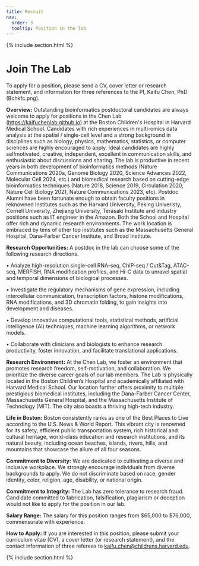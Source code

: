 ```yaml
---
title: Recruit
nav:
  order: 3
  tooltip: Position in the lab
---
```


{% include section.html %}

# <i class="fas fa-users"></i> Join The Lab

To apply for a position, please send a CV, cover letter or research statement, and information for three references to the PI, Kaifu Chen, PhD (Bchkfc.png).


**Overview:** Outstanding bioinformatics postdoctoral candidates are always welcome to apply for positions in the Chen Lab (https://kaifuchenlab.github.io) at the Boston Children's Hospital in Harvard Medical School. Candidates with rich experiences in multi-omics data analysis at the spatial / single-cell level and a strong background in disciplines such as biology, physics, mathematics, statistics, or computer sciences are highly encouraged to apply. Ideal candidates are highly selfmotivated, creative, independent, excellent in communication skills, and enthusiastic about discussions and sharing. The lab is productive in recent years in both development of bioinformatics methods (Nature Communications 2020a, Genome Biology 2020, Science Advances 2022, Molecular Cell 2024, etc.) and biomedical research based on cutting-edge bioinformatics techniques (Nature 2018, Science 2019, Circulation 2020, Nature Cell Biology 2021, Nature Communications 2023, etc). Postdoc Alumni have been fortunate enough to obtain faculty positions in reknowned Institutes such as the Harvard University, Peking Univeristy, Cornell University, Zhejiang University, Terasaki Institute and industry positions such as IT engineer in the Amazon. Both the School and Hospital offer rich and dynamic research environments. The work location is embraced by tens of other top institutes such as the Massachusetts General Hospital, Dana-Farber Cancer Institute, and Broad Institute.

**Research Opportunities:** A postdoc in the lab can choose some of the following research directions.

• Analyze high-resolution single-cell RNA-seq, ChIP-seq / Cut&Tag, ATAC-seq, MERFISH, RNA modification profiles, and Hi-C data to unravel spatial and temporal dimensions of biological processes.

• Investigate the regulatory mechanisms of gene expression, including intercellular communication, transcription factors, histone modifications, RNA modifications, and 3D chromatin folding, to gain insights into development and diseases.

• Develop innovative computational tools, statistical methods, artificial intelligence (AI) techniques, machine learning algorithms, or network models.

• Collaborate with clinicians and biologists to enhance research productivity, foster innovation, and facilitate translational applications.

**Research Environment:** At the Chen Lab, we foster an environment that promotes research freedom, self-motivation, and collaboration. We prioritize the diverse career goals of our lab members. The Lab is physically located in the Boston Children’s Hospital and academically affiliated with Harvard Medical School. Our location further offers proximity to multiple prestigious biomedical institutes, including the Dana-Farber Cancer Center, Massachusetts General Hospital, and the Massachusetts Institute of Technology (MIT). The city also boasts a thriving high-tech industry.

**Life in Boston:**
Boston consistently ranks as one of the Best Places to Live according to the U.S. News & World Report. This vibrant city is renowned for its safety, efficient public transportation system, rich historical and cultural heritage, world-class education and research institutions, and its natural beauty, including ocean beaches, islands, rivers, hills, and mountains that showcase the allure of all four seasons.

**Commitment to Diversity:**
We are dedicated to cultivating a diverse and inclusive workplace. We strongly encourage individuals from diverse backgrounds to apply. We do not discriminate based on race, gender identity, color, religion, age, disability, or national origin.

**Commitment to Integrity:**
The Lab has zero tolerance to research fraud. Candidate committed to fabrication, falsification, plagiarism or deception would not like to apply for the position in our lab.

**Salary Range:**
The salary for this position ranges from $65,000 to $76,000, commensurate with experience.

**How to Apply:**
If you are interested in this position, please submit your curriculum vitae (CV), a cover letter (or research statement), and the contact information of three referees to kaifu.chen@childrens.harvard.edu.

{% include section.html %}
